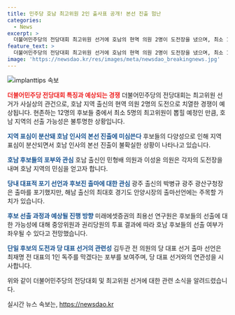 ```yaml
---
title: 민주당 호남 최고위원 2인 출사표 공개! 본선 진출 험난
categories:
  - News
excerpt: >
  더불어민주당의 전당대회 최고위원 선거에 호남의 현역 의원 2명이 도전장을 냈으며, 최소 12명의 후보가 경쟁해 치열한 대결이 예상된다. 앞서 3차례 실패했던 호남이 이번에 최고위원에 선출될 수 있을지가 관건이다. 민형배 의원과 이성윤 의원이 각각 도전장을 내면서 호남 단일 후보는 어려워졌다. 이들은 지역과 정당의 세력을 고루 늘리기 위해 노력하고 있으며, 최종 후보는 중앙위원과 권리당원 투표를 통해 결정된다. 민주당원 124만여 명 중 호남의 비중은 3분의 1로, 호남 후보들이 후보 결정에 영향을 줄 가능성도 있다.
feature_text: >
  더불어민주당의 전당대회 최고위원 선거에 호남의 현역 의원 2명이 도전장을 냈으며, 최소 12명의 후보가 경쟁해 치열한 대결이 예상된다. 앞서 3차례 실패했던 호남이 이번에 최고위원에 선출될 수 있을지가 관건이다. 민형배 의원과 이성윤 의원이 각각 도전장을 내면서 호남 단일 후보는 어려워졌다. 이들은 지역과 정당의 세력을 고루 늘리기 위해 노력하고 있으며, 최종 후보는 중앙위원과 권리당원 투표를 통해 결정된다. 민주당원 124만여 명 중 호남의 비중은 3분의 1로, 호남 후보들이 후보 결정에 영향을 줄 가능성도 있다.
image: 'https://newsdao.kr/res/images/meta/newsdao_breakingnews.jpg'
---
```


<p><img src="https://newsdao.kr/res/images/meta/newsdao_breakingnews.jpg" alt="implanttips 속보" /></p>

<p><b><span style="color: #ee2323;">더불어민주당 전당대회 특징과 예상되는 경쟁</span></b>
더불어민주당의 전당대회는 최고위원 선거가 사실상의 관건으로, 호남 지역 출신의 현역 의원 2명의 도전으로 치열한 경쟁이 예상됩니다. 현존하는 12명의 후보들 중에서 최소 5명의 최고위원이 뽑힐 예정인 만큼, 호남 지역의 선출 가능성은 불투명한 상황입니다.</p>

<p><b><span style="color: #1a5490;">지역 표심이 분산돼 호남 인사의 본선 진출에 미심쓴다</span></b>
후보들의 다양성으로 인해 지역 표심이 분산되면서 호남 인사의 본선 진출이 불확실한 상황이 나타나고 있습니다.</p>

<p><b><span style="color: #1a5490;">호남 후보들의 포부와 관심</span></b>
호남 출신인 민형배 의원과 이성윤 의원은 각자의 도전장을 내며 호남 지역의 민심을 얻고자 합니다.</p>

<p><b><span style="color: #1a5490;">당내 대표적 포기 선언과 후보진 출마에 대한 관심</span></b>
광주 출신의 박병규 광주 광산구청장은 출마를 포기했지만, 해남 출신의 최대호 경기도 안양시장의 출마선언에는 주목할 가치가 있습니다.</p>

<p><b><span style="color: #1a5490;">후보 선출 과정과 예상될 진행 방향</span></b>
미래에셋증권의 최용선 연구원은 후보들의 선출에 대한 가능성에 대해 중앙위원과 권리당원의 투표 결과에 따라 호남 후보들의 선출 여부가 좌우될 수 있다고 전망했습니다.</p>

<p><b><span style="color: #1a5490;">단일 후보의 도전과 당 대표 선거의 관련성</span></b>
김두관 전 의원의 당 대표 선거 출마 선언은 최재명 전 대표의 1인 독주를 막겠다는 포부를 보여주며, 당 대표 선거와의 연관성을 시사합니다.</p>

<p>위와 같이 더불어민주당의 전당대회 및 최고위원 선거에 대한 관련 소식을 알려드렸습니다.</p>
실시간 뉴스 속보는, <a href="https://newsdao.kr" rel="dofollow">https://newsdao.kr</a>


